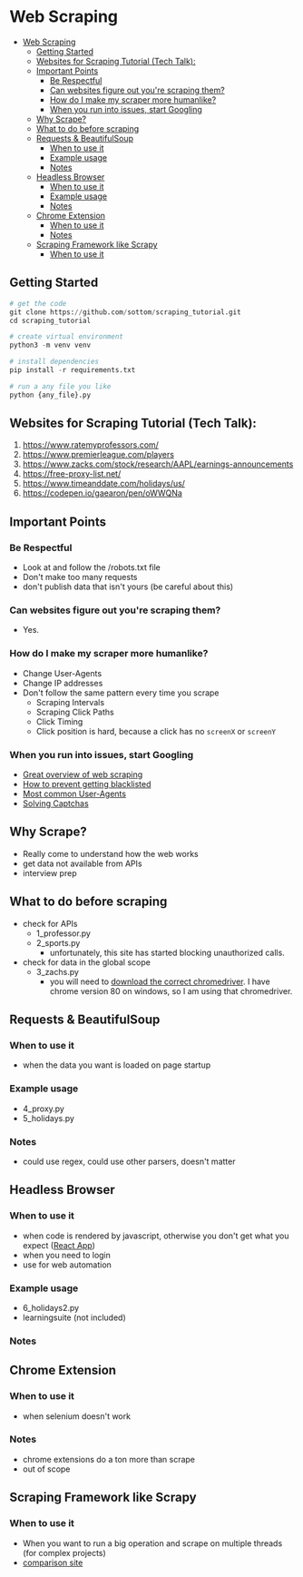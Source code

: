 # Web Scraping
- [Web Scraping](#web-scraping)
  - [Getting Started](#getting-started)
  - [Websites for Scraping Tutorial (Tech Talk):](#websites-for-scraping-tutorial-tech-talk)
  - [Important Points](#important-points)
    - [Be Respectful](#be-respectful)
    - [Can websites figure out you're scraping them?](#can-websites-figure-out-youre-scraping-them)
    - [How do I make my scraper more humanlike?](#how-do-i-make-my-scraper-more-humanlike)
    - [When you run into issues, start Googling](#when-you-run-into-issues-start-googling)
  - [Why Scrape?](#why-scrape)
  - [What to do before scraping](#what-to-do-before-scraping)
  - [Requests & BeautifulSoup](#requests--beautifulsoup)
    - [When to use it](#when-to-use-it)
    - [Example usage](#example-usage)
    - [Notes](#notes)
  - [Headless Browser](#headless-browser)
    - [When to use it](#when-to-use-it-1)
    - [Example usage](#example-usage-1)
    - [Notes](#notes-1)
  - [Chrome Extension](#chrome-extension)
    - [When to use it](#when-to-use-it-2)
    - [Notes](#notes-2)
  - [Scraping Framework like Scrapy](#scraping-framework-like-scrapy)
    - [When to use it](#when-to-use-it-3)


## Getting Started
```python
# get the code
git clone https://github.com/sottom/scraping_tutorial.git
cd scraping_tutorial

# create virtual environment
python3 -m venv venv

# install dependencies
pip install -r requirements.txt

# run a any file you like
python {any_file}.py
```

## Websites for Scraping Tutorial (Tech Talk):

1. https://www.ratemyprofessors.com/
2. https://www.premierleague.com/players
3. https://www.zacks.com/stock/research/AAPL/earnings-announcements
4. https://free-proxy-list.net/
5. https://www.timeanddate.com/holidays/us/
6. https://codepen.io/gaearon/pen/oWWQNa


## Important Points
### Be Respectful
- Look at and follow the /robots.txt file
- Don't make too many requests
- don't publish data that isn't yours (be careful about this)
### Can websites figure out you're scraping them?
- Yes.
### How do I make my scraper more humanlike?
- Change User-Agents
- Change IP addresses
- Don't follow the same pattern every time you scrape
    - Scraping Intervals
    - Scraping Click Paths
    - Click Timing
    - Click position is hard, because a click has no `screenX` or `screenY`
### When you run into issues, start Googling
- [Great overview of web scraping](https://pluralsight.com/guides/advanced-web-scraping-tactics-python-playbook)
- [How to prevent getting blacklisted](https://www.scrapehero.com/how-to-prevent-getting-blacklisted-while-scraping/)
- [Most common User-Agents](https://techblog.willshouse.com/2012/01/03/most-common-user-agents/)
- [Solving Captchas](https://www.scrapehero.com/how-to-solve-simple-captchas-using-python-tesseract/)



## Why Scrape?
- Really come to understand how the web works
- get data not available from APIs
- interview prep


## What to do before scraping
- check for APIs
    - 1_professor.py
    - 2_sports.py
      - unfortunately, this site has started blocking unauthorized calls.
- check for data in the global scope
    - 3_zachs.py
      - you will need to [download the correct chromedriver](https://sites.google.com/a/chromium.org/chromedriver/downloads). I have chrome version 80 on windows, so I am using that chromedriver.


## Requests & BeautifulSoup
### When to use it
- when the data you want is loaded on page startup
### Example usage
- 4_proxy.py
- 5_holidays.py
### Notes
- could use regex, could use other parsers, doesn't matter


## Headless Browser
### When to use it
- when code is rendered by javascript, otherwise you don't get what you expect ([React App](https://codepen.io/gaearon/pen/oWWQNa))
- when you need to login
- use for web automation
### Example usage
- 6_holidays2.py
- learningsuite (not included)
### Notes


## Chrome Extension
### When to use it
- when selenium doesn't work
### Notes
- chrome extensions do a ton more than scrape
- out of scope


## Scraping Framework like Scrapy
### When to use it
- When you want to run a big operation and scrape on multiple threads (for complex projects)
- [comparison site](https://towardsdatascience.com/scrapy-vs-selenium-vs-beautiful-soup-for-web-scraping-24008b6c87b8)
